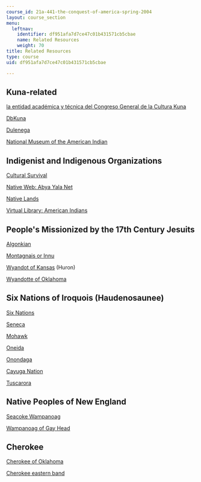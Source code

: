 ```yaml
---
course_id: 21a-441-the-conquest-of-america-spring-2004
layout: course_section
menu:
  leftnav:
    identifier: df951afa7d7ce47c01b431571cb5cbae
    name: Related Resources
    weight: 70
title: Related Resources
type: course
uid: df951afa7d7ce47c01b431571cb5cbae

---
```


Kuna-related
------------

[la entidad académica y técnica del Congreso General de la Cultura Kuna](http://onmaked.nativeweb.org/) 

[DbKuna](http://www.binal.ac.pa/panal/kuna/en/quees.php)

[Dulenega](http://dulenega.nativeweb.org/)

[National Museum of the American Indian](http://www.nmai.si.edu/)

Indigenist and Indigenous Organizations
---------------------------------------

[Cultural Survival](http://www.cs.org/)

[Native Web: Abya Yala Net](http://abyayala.nativeweb.org/)

[Native Lands](http://www.nativeland.org/)

[Virtual Library: American Indians](http://www.hanksville.org/NAresources/)

People's Missionized by the 17th Century Jesuits
------------------------------------------------

[Algonkian](http://www.rootsweb.com/~cansk/Saskatchewan/ethnic/algonkian.html)

[Montagnais or Innu](http://www.innu.ca/)

[Wyandot of Kansas](http://www.wyandot.org/) (Huron)

[Wyandotte of Oklahoma](http://www.city-data.com/city/Wyandotte-Oklahoma.html)

Six Nations of Iroquois (Haudenosaunee)
---------------------------------------

[Six Nations](http://www.sixnations.org/)

[Seneca](http://www.sni.org/)

[Mohawk](http://www.crystalinks.com/mohawk2.html)

[Oneida](https://oneida-nsn.gov/)

[Onondaga](http://www.hanksville.org/sand/contacts/tribal/Tsearch.php?whichName=Onondaga)

[Cayuga Nation](http://cayuganation-nsn.gov/index.html)

[Tuscarora](http://www.tuscaroras.com/)

Native Peoples of New England
-----------------------------

[Seacoke Wampanoag](http://kalel1461.tripod.com/)

[Wampanoag of Gay Head](https://www.wampanoagtribe.org/)

Cherokee
--------

[Cherokee of Oklahoma](http://www.cherokee.org/)

[Cherokee eastern band](http://www.cherokee-nc.com/)